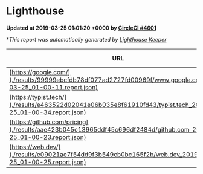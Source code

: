 
# Lighthouse

**Updated at 2019-03-25 01:01:20 +0000 by [CircleCI #4601](https://circleci.com/gh/ItinerisLtd/lighthouse-keeper-example/4601)**

**This report was automatically generated by [Lighthouse Keeper](https://github.com/itinerisltd/lighthouse-keeper)*

| URL | Performance | Accessibility | Best Practices | SEO | PWA | Updated At |
| --- | --- | --- | --- | --- | --- | --- |
| [https://google.com/](./results/99999ebcfdb78df077ad2727fd00969f/www.google.com_2019-03-25_01-00-11.report.json) | 0.96 | 0.71 | 0.93 | 0.82 | 0.58 | 2019-03-25T01:00:11.085Z |
| [https://typist.tech/](./results/e463522d02041e06b035e8f61910fd43/typist.tech_2019-03-25_01-00-34.report.json) | 1 |  |  |  |  | 2019-03-25T01:00:34.236Z |
| [https://github.com/pricing](./results/aae423b045c13965ddf45c696df2484d/github.com_2019-03-25_01-00-23.report.json) | 0.87 | 0.89 | 0.93 | 0.9 | 0.58 | 2019-03-25T01:00:23.958Z |
| [https://web.dev/](./results/e09021ae7f54dd9f3b549cb0bc165f2b/web.dev_2019-03-25_01-00-25.report.json) | 0.97 | 0.93 | 1 | 0.96 | 1 | 2019-03-25T01:00:25.596Z |
